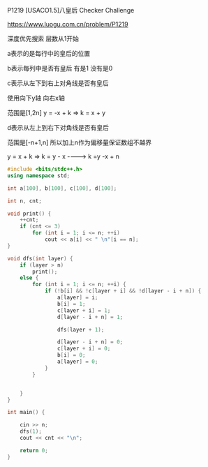 P1219 [USACO1.5]八皇后 Checker Challenge

https://www.luogu.com.cn/problem/P1219



深度优先搜索 层数从1开始

a表示的是每行中的皇后的位置

b表示每列中是否有皇后 有是1 没有是0

c表示从左下到右上对角线是否有皇后 

使用向下y轴 向右x轴

范围是[1,2n] y = -x + k => k = x + y

d表示从左上到右下对角线是否有皇后

范围是[-n+1,n] 所以加上n作为偏移量保证数组不越界

y = x + k => k = y - x ----> k =y -x + n

```cpp
#include <bits/stdc++.h>
using namespace std;

int a[100], b[100], c[100], d[100];

int n, cnt;

void print() {
    ++cnt;
    if (cnt <= 3)
        for (int i = 1; i <= n; ++i)
            cout << a[i] << " \n"[i == n];
}

void dfs(int layer) {
    if (layer > n)
        print();
    else {
        for (int i = 1; i <= n; ++i) {
            if (!b[i] && !c[layer + i] && !d[layer - i + n]) {
                a[layer] = i;
                b[i] = 1;
                c[layer + i] = 1;
                d[layer - i + n] = 1;

                dfs(layer + 1);

                d[layer - i + n] = 0;
                c[layer + i] = 0;
                b[i] = 0;
                a[layer] = 0;
            }
        }


    }
}

int main() {

    cin >> n;
    dfs(1);
    cout << cnt << "\n";

    return 0;
}
```

